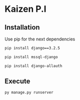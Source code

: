 # Kaizen P.I

## Installation 
Use pip for the next dependencies

```bash
pip install django==3.2.5
```

```bash
pip install mssql-django
```

```bash
pip install django-allauth 
```
## Execute
```bash
py manage.py runserver
```